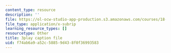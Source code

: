 ```yaml
---
content_type: resource
description: ''
file: https://ol-ocw-studio-app-production.s3.amazonaws.com/courses/18-02-multivariable-calculus-fall-2007/f74ab6a9a52c58859d438f0f36993583_xrypSZU8cBE.vtt
file_type: application/x-subrip
learning_resource_types: []
resourcetype: Other
title: 3play caption file
uid: f74ab6a9-a52c-5885-9d43-8f0f36993583
---
```

